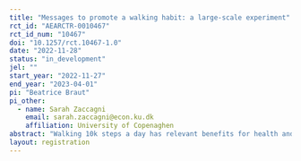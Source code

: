 ```yaml
---
title: "Messages to promote a walking habit: a large-scale experiment"
rct_id: "AEARCTR-0010467"
rct_id_num: "10467"
doi: "10.1257/rct.10467-1.0"
date: "2022-11-28"
status: "in_development"
jel: ""
start_year: "2022-11-27"
end_year: "2023-04-01"
pi: "Beatrice Braut"
pi_other:
  - name: Sarah Zaccagni
    email: sarah.zaccagni@econ.ku.dk
    affiliation: University of Copenaghen
abstract: "Walking 10k steps a day has relevant benefits for health and is feasible for the vast majority of people. Moreover, walking is the most sustainable way to move. The project aims to test the effectiveness of specific messages on the steps subjects walk. These messages are built based on behavioral features which can be useful in increasing the number of steps made: sunk cost as a self-management device, social comparison, and inter-temporal comparison. We want to test if these messages can be superior to standard reminders in the short and long run. Subjects will be randomized to receive a standard reminder or messages that use behavioral tools. We will also collect data about subjects who do not receive any reminders. Duration of the exposition to the message will vary from 1 to 3 weeks to test time effects. Data will be collected using an app and the experiment aims to involve 20000 users."
layout: registration
---
```


